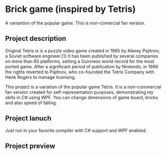 # Brick game (inspired by Tetris)

A variantion of the popular game. This is non-comercial fan version. 

## Project description

Original Tetris is is a puzzle video game created in 1985 by Alexey Pajitnov, a Soviet software engineer.[1] It has been published by several companies on more than 65 platforms, setting a Guinness world record for the most ported game. After a significant period of publication by Nintendo, in 1996 the rights reverted to Pajitnov, who co-founded the Tetris Company with Henk Rogers to manage licensing.

This project is a variation of the popular game Tetris. It is a non-commercial fan version created for self-representation purposes, demonstrating my skills in C# using WPF. You can change dimensions of game board, bricks and also speed of falling.

## Project lanuch

Just run in your favorite compiler with C# support and WPF enabled.

## Project preview

